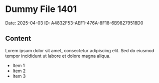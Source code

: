 # Dummy File 1401

Date: 2025-04-03
ID: A4832F53-AEF1-476A-8F18-6B98279518D0

## Content

Lorem ipsum dolor sit amet, consectetur adipiscing elit.
Sed do eiusmod tempor incididunt ut labore et dolore magna aliqua.

* Item 1
* Item 2
* Item 3
